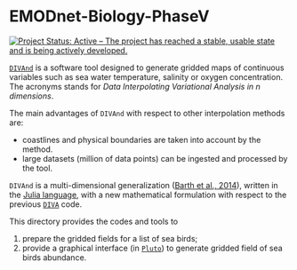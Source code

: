 # EMODnet-Biology-PhaseV

[![Project Status: Active – The project has reached a stable, usable state and is being actively developed.](https://www.repostatus.org/badges/latest/active.svg)](https://www.repostatus.org/#active)

[`DIVAnd`](https://github.com/gher-uliege/DIVAnd.jl) is a software tool designed to generate gridded maps of continuous variables such as sea water temperature, salinity or oxygen concentration. The acronyms stands for _Data Interpolating Variational Analysis in n dimensions_.

 The main advantages of `DIVAnd` with respect to other interpolation methods are:
* coastlines and physical boundaries are taken into account by the method.
* large datasets (million of data points) can be ingested and processed by the tool.

`DIVAnd` is a multi-dimensional generalization ([Barth et al., 2014](https://dx.doi.org/10.5194/gmd-7-225-2014)), written in the [Julia language](https://julialang.org/), with a new mathematical formulation with respect to the previous [`DIVA`](https://github.com/gher-ulg/DIVA) code.

This directory provides the codes and tools to
1. prepare the gridded fields for a list of sea birds;
2. provide a graphical interface (in [`Pluto`](https://plutojl.org/)) to generate gridded field of sea birds abundance. 